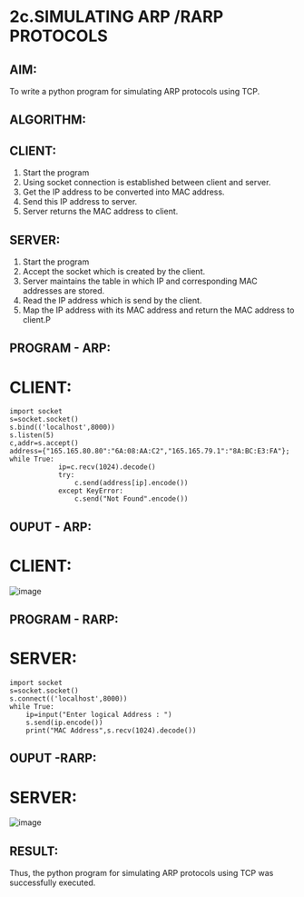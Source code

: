# 2c.SIMULATING ARP /RARP PROTOCOLS
## AIM:
To write a python program for simulating ARP protocols using TCP.
## ALGORITHM:

## CLIENT:
1. Start the program
2. Using socket connection is established between client and server.
3. Get the IP address to be converted into MAC address.
4. Send this IP address to server.
5. Server returns the MAC address to client.
## SERVER:
1. Start the program
2. Accept the socket which is created by the client.
3. Server maintains the table in which IP and corresponding MAC addresses are
stored.
4. Read the IP address which is send by the client.
5. Map the IP address with its MAC address and return the MAC address to client.P
## PROGRAM - ARP:
# CLIENT:
```
import socket 
s=socket.socket() 
s.bind(('localhost',8000)) 
s.listen(5) 
c,addr=s.accept() 
address={"165.165.80.80":"6A:08:AA:C2","165.165.79.1":"8A:BC:E3:FA"}; 
while True: 
            ip=c.recv(1024).decode() 
            try: 
                c.send(address[ip].encode()) 
            except KeyError: 
                c.send("Not Found".encode())
```
## OUPUT - ARP:
# CLIENT:
![image](https://github.com/Daniel-christal/2c.ARP_RARP_PROTOCOLS/assets/145742847/6f639999-6a2d-489a-af58-eef1c78636dd)
## PROGRAM - RARP:
# SERVER:
```
import socket
s=socket.socket()
s.connect(('localhost',8000))
while True:
    ip=input("Enter logical Address : ")
    s.send(ip.encode())
    print("MAC Address",s.recv(1024).decode())
```
## OUPUT -RARP:
# SERVER:
![image](https://github.com/Daniel-christal/2c.ARP_RARP_PROTOCOLS/assets/145742847/e3dc5f56-cd1e-4798-bfb5-46ca3a679de6)
## RESULT:
Thus, the python program for simulating ARP protocols using TCP was successfully executed.
